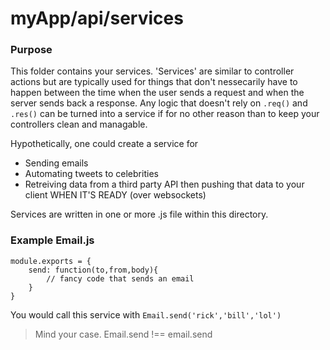 # myApp/api/services
### Purpose
This folder contains your services.  'Services' are similar to controller actions but are typically used for things that don't nessecarily have to happen between the time when the user sends a request and when the server sends back a response.  Any logic that doesn't rely on `.req()` and `.res()` can be turned into a service if for no other reason than to keep your controllers clean and managable.  

Hypothetically, one could create a service for

- Sending emails
- Automating tweets to celebrities
- Retreiving data from a third party API then pushing that data to your client WHEN IT'S READY (over websockets)

Services are written in one or more .js file within this directory. 


### Example Email.js

```
module.exports = {
	send: function(to,from,body){
		// fancy code that sends an email
	}
}

```

You would call this service with ` Email.send('rick','bill','lol') `


> Mind your case.  Email.send !== email.send



<docmeta name="displayName" value="services">

